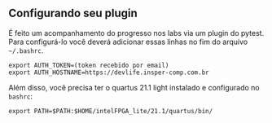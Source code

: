 ## Configurando seu plugin

É feito um acompanhamento do progresso nos labs via um plugin do pytest. Para configurá-lo você deverá adicionar essas linhas no fim do arquivo `~/.bashrc`.

```
export AUTH_TOKEN=(token recebido por email)
export AUTH_HOSTNAME=https://devlife.insper-comp.com.br
```

Além disso, você precisa ter o quartus 21.1 light instalado e configurado no `bashrc`:

```
export PATH=$PATH:$HOME/intelFPGA_lite/21.1/quartus/bin/
```
